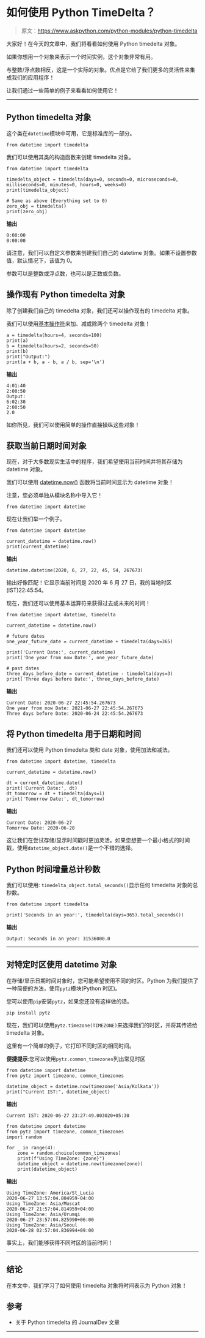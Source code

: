 # 如何使用 Python TimeDelta？

> 原文：<https://www.askpython.com/python-modules/python-timedelta>

大家好！在今天的文章中，我们将看看如何使用 Python timedelta 对象。

如果你想用一个对象来表示一个时间实例，这个对象非常有用。

与整数/浮点数相反，这是一个实际的对象。优点是它给了我们更多的灵活性来集成我们的应用程序！

让我们通过一些简单的例子来看看如何使用它！

* * *

## Python timedelta 对象

这个类在`datetime`模块中可用，它是标准库的一部分。

```
from datetime import timedelta

```

我们可以使用其类的构造函数来创建 timedelta 对象。

```
from datetime import timedelta

timedelta_object = timedelta(days=0, seconds=0, microseconds=0, milliseconds=0, minutes=0, hours=0, weeks=0)
print(timedelta_object)

# Same as above (Everything set to 0)
zero_obj = timedelta()
print(zero_obj)

```

**输出**

```
0:00:00
0:00:00

```

请注意，我们可以自定义参数来创建我们自己的 datetime 对象。如果不设置参数值，默认情况下，该值为 0。

参数可以是整数或浮点数，也可以是正数或负数。

## 操作现有 Python timedelta 对象

除了创建我们自己的 timedelta 对象，我们还可以操作现有的 timedelta 对象。

我们可以使用[基本操作符](https://www.askpython.com/python/python-operators)来加、减或除两个 timedelta 对象！

```
a = timedelta(hours=4, seconds=100)
print(a)
b = timedelta(hours=2, seconds=50)
print(b)
print("Output:")
print(a + b, a - b, a / b, sep='\n')

```

**输出**

```
4:01:40
2:00:50
Output:
6:02:30
2:00:50
2.0

```

如你所见，我们可以使用简单的操作直接操纵这些对象！

## 获取当前日期时间对象

现在，对于大多数现实生活中的程序，我们希望使用当前时间并将其存储为 datetime 对象。

我们可以使用 [datetime.now()](https://www.askpython.com/python/examples/current-date-and-time-in-python) 函数将当前时间显示为 datetime 对象！

注意，您必须单独从模块名称中导入它！

```
from datetime import datetime

```

现在让我们举一个例子。

```
from datetime import datetime

current_datetime = datetime.now()
print(current_datetime)

```

**输出**

```
datetime.datetime(2020, 6, 27, 22, 45, 54, 267673)

```

输出好像匹配！它显示当前时间是 2020 年 6 月 27 日，我的当地时区(IST)22:45:54。

现在，我们还可以使用基本运算符来获得过去或未来的时间！

```
from datetime import datetime, timedelta

current_datetime = datetime.now()

# future dates
one_year_future_date = current_datetime + timedelta(days=365)

print('Current Date:', current_datetime)
print('One year from now Date:', one_year_future_date)

# past dates
three_days_before_date = current_datetime - timedelta(days=3)
print('Three days before Date:', three_days_before_date)

```

**输出**

```
Current Date: 2020-06-27 22:45:54.267673
One year from now Date: 2021-06-27 22:45:54.267673
Three days before Date: 2020-06-24 22:45:54.267673

```

## 将 Python timedelta 用于日期和时间

我们还可以使用 Python timedelta 类和 date 对象，使用加法和减法。

```
from datetime import datetime, timedelta

current_datetime = datetime.now()

dt = current_datetime.date()
print('Current Date:', dt)
dt_tomorrow = dt + timedelta(days=1)
print('Tomorrow Date:', dt_tomorrow)

```

**输出**

```
Current Date: 2020-06-27
Tomorrow Date: 2020-06-28

```

这让我们在尝试存储/显示时间戳时更加灵活。如果您想要一个最小格式的时间戳，使用`datetime_object.date()`是一个不错的选择。

## Python 时间增量总计秒数

我们可以使用:
`timedelta_object.total_seconds()`显示任何 timedelta 对象的总秒数。

```
from datetime import timedelta

print('Seconds in an year:', timedelta(days=365).total_seconds())

```

**输出**

```
Output: Seconds in an year: 31536000.0

```

* * *

## 对特定时区使用 datetime 对象

在存储/显示日期时间对象时，您可能希望使用不同的时区。Python 为我们提供了一种简便的方法，使用`pytz`模块(Python 时区)。

您可以使用`pip`安装`pytz`，如果您还没有这样做的话。

```
pip install pytz

```

现在，我们可以使用`pytz.timezone(TIMEZONE)`来选择我们的时区，并将其传递给 timedelta 对象。

这里有一个简单的例子，它打印不同时区的相同时间。

**便捷提示**:您可以使用`pytz.common_timezones`列出常见时区

```
from datetime import datetime
from pytz import timezone, common_timezones

datetime_object = datetime.now(timezone('Asia/Kolkata'))
print("Current IST:", datetime_object)

```

**输出**

```
Current IST: 2020-06-27 23:27:49.003020+05:30

```

```
from datetime import datetime
from pytz import timezone, common_timezones
import random

for _ in range(4):
    zone = random.choice(common_timezones)
    print(f"Using TimeZone: {zone}")
    datetime_object = datetime.now(timezone(zone))
    print(datetime_object)

```

**输出**

```
Using TimeZone: America/St_Lucia
2020-06-27 13:57:04.804959-04:00
Using TimeZone: Asia/Muscat
2020-06-27 21:57:04.814959+04:00
Using TimeZone: Asia/Urumqi
2020-06-27 23:57:04.825990+06:00
Using TimeZone: Asia/Seoul
2020-06-28 02:57:04.836994+09:00

```

事实上，我们能够获得不同时区的当前时间！

* * *

## 结论

在本文中，我们学习了如何使用 timedelta 对象将时间表示为 Python 对象！

## 参考

*   关于 Python timedelta 的 JournalDev 文章

* * *